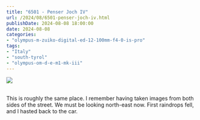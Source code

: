 ```yaml
---
title: "6501 - Penser Joch IV"
url: /2024/08/6501-penser-joch-iv.html
publishDate: 2024-08-08 18:00:00
date: 2024-08-08
categories:
- "olympus-m-zuiko-digital-ed-12-100mm-f4-0-is-pro"
tags:
- "Italy"
- "south-tyrol"
- "olympus-om-d-e-m1-mk-iii"
---
```

<div class="container">
<div class="center"><a target="_blank" href="https://d25zfm9zpd7gm5.cloudfront.net/1200x1200/2020/20200906_105611_lr.jpg"><img class="webfeedsFeaturedVisual" src="https://d25zfm9zpd7gm5.cloudfront.net/0600x0600/2020/20200906_105611_lr.jpg" /></a></div>
</div>
<br />

This is roughly the same place. I remember having taken
images from both sides of the street. We must be looking
north-east now. First raindrops fell, and I hasted back to
the car.

